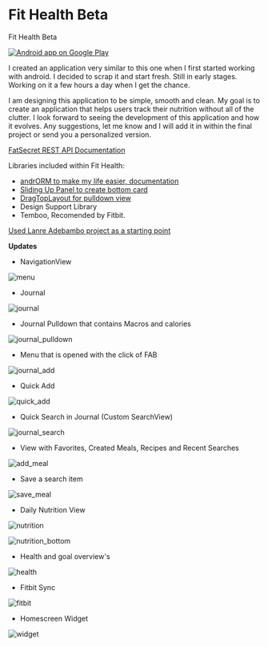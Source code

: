 # Fit Health Beta
Fit Health Beta

<a href="https://play.google.com/store/apps/details?id=com.eugene.fithealthmaingit">
  <img alt="Android app on Google Play"
       src="https://developer.android.com/images/brand/en_app_rgb_wo_60.png" />
</a>

I created an application very similar to this one when I first started working with android. I decided to scrap it and start fresh. Still in early stages. Working on it a few hours a day when I get the chance.  

I am designing this application to be simple, smooth and clean.  My goal is to create an application that helps users track their nutrition without all of the clutter.  I look forward to seeing the development of this application and how it evolves. Any suggestions, let me know and I will add it in within the final project or send you a personalized version. 
 
[FatSecret REST API Documentation ](http://platform.fatsecret.com/api/Default.aspx?screen=rapih) 

Libraries included within Fit Health:
- [andrORM to make my life easier, documentation](http://androrm.com/) 
- [Sliding Up Panel to create bottom card](https://github.com/umano/AndroidSlidingUpPanel) 
- [DragTopLayout for pulldown view](https://github.com/chenupt/DragTopLayout) 
- Design Support Library
- Temboo, Recomended by Fitbit.


[Used Lanre Adebambo project as a starting point](https://github.com/lanre-ade/Calorie-Tracker) 

**Updates**

- NavigationView

![menu](https://cloud.githubusercontent.com/assets/7454787/8560575/3f388cae-24e7-11e5-8ed4-a5713808a627.PNG)

- Journal

![journal](https://cloud.githubusercontent.com/assets/7454787/8560577/4158bb9e-24e7-11e5-872e-47fc5e85a001.PNG)

- Journal Pulldown that contains Macros and calories

![journal_pulldown](https://cloud.githubusercontent.com/assets/7454787/8560579/43af6000-24e7-11e5-8502-135d165d6815.PNG)

- Menu that is opened with the click of FAB

![journal_add](https://cloud.githubusercontent.com/assets/7454787/8560582/4747c414-24e7-11e5-9b46-8ae70e827a23.PNG)

- Quick Add 

![quick_add](https://cloud.githubusercontent.com/assets/7454787/8560622/cb73c666-24e7-11e5-846c-cbc503b0f826.PNG)

- Quick Search in Journal (Custom SearchView)

![journal_search](https://cloud.githubusercontent.com/assets/7454787/8560584/4ce3dbce-24e7-11e5-87d6-2be400a9aaa8.PNG)

- View with Favorites, Created Meals, Recipes and Recent Searches

![add_meal](https://cloud.githubusercontent.com/assets/7454787/8560586/52a7a5cc-24e7-11e5-923f-a9bb0deb33bb.PNG)

- Save a search item

![save_meal](https://cloud.githubusercontent.com/assets/7454787/8560587/5794d528-24e7-11e5-840b-33dbfdca36f4.PNG)

- Daily Nutrition View

![nutrition](https://cloud.githubusercontent.com/assets/7454787/8560588/5a382532-24e7-11e5-8c93-7a1b7e368914.PNG)

![nutrition_bottom](https://cloud.githubusercontent.com/assets/7454787/8560591/5da020b2-24e7-11e5-89f2-f4c827379cbd.PNG)

- Health and goal overview's

![health](https://cloud.githubusercontent.com/assets/7454787/8560592/602d3a2c-24e7-11e5-8741-6b89079525d4.PNG)

- Fitbit Sync

![fitbit](https://cloud.githubusercontent.com/assets/7454787/8560594/62dbb9ce-24e7-11e5-9d08-17bb19ee0a37.PNG)

- Homescreen Widget

![widget](https://cloud.githubusercontent.com/assets/7454787/8560595/6537cb0e-24e7-11e5-8c17-b709414e9f04.PNG)
